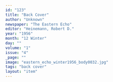 ```yaml
---
id: "123"
title: "Back Cover"
author: "Unknown"
newspaper: "The Eastern Echo"
editor: "Heinemann, Robert D."
year: "1956"
month: "12 Winter"
day: ""
volume: "1"
issue: "4"
_page: ""
image: "eastern_echo_winter1956_body0032.jpg"
tags: "back cover"
layout: "item"
---
```


